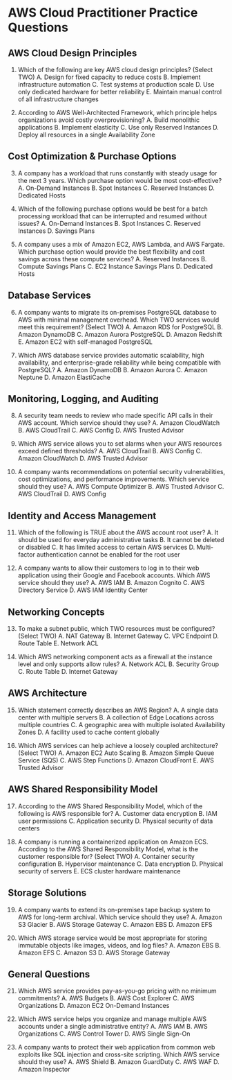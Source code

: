 # AWS Cloud Practitioner Practice Questions

## AWS Cloud Design Principles

1. Which of the following are key AWS cloud design principles? (Select TWO)
   A. Design for fixed capacity to reduce costs
   B. Implement infrastructure automation
   C. Test systems at production scale
   D. Use only dedicated hardware for better reliability
   E. Maintain manual control of all infrastructure changes

2. According to AWS Well-Architected Framework, which principle helps organizations avoid costly overprovisioning?
   A. Build monolithic applications
   B. Implement elasticity
   C. Use only Reserved Instances
   D. Deploy all resources in a single Availability Zone

## Cost Optimization & Purchase Options

3. A company has a workload that runs constantly with steady usage for the next 3 years. Which purchase option would be most cost-effective?
   A. On-Demand Instances
   B. Spot Instances
   C. Reserved Instances
   D. Dedicated Hosts

4. Which of the following purchase options would be best for a batch processing workload that can be interrupted and resumed without issues?
   A. On-Demand Instances
   B. Spot Instances
   C. Reserved Instances
   D. Savings Plans

5. A company uses a mix of Amazon EC2, AWS Lambda, and AWS Fargate. Which purchase option would provide the best flexibility and cost savings across these compute services?
   A. Reserved Instances
   B. Compute Savings Plans
   C. EC2 Instance Savings Plans
   D. Dedicated Hosts

## Database Services

6. A company wants to migrate its on-premises PostgreSQL database to AWS with minimal management overhead. Which TWO services would meet this requirement? (Select TWO)
   A. Amazon RDS for PostgreSQL
   B. Amazon DynamoDB
   C. Amazon Aurora PostgreSQL
   D. Amazon Redshift
   E. Amazon EC2 with self-managed PostgreSQL

7. Which AWS database service provides automatic scalability, high availability, and enterprise-grade reliability while being compatible with PostgreSQL?
   A. Amazon DynamoDB
   B. Amazon Aurora
   C. Amazon Neptune
   D. Amazon ElastiCache

## Monitoring, Logging, and Auditing

8. A security team needs to review who made specific API calls in their AWS account. Which service should they use?
   A. Amazon CloudWatch
   B. AWS CloudTrail
   C. AWS Config
   D. AWS Trusted Advisor

9. Which AWS service allows you to set alarms when your AWS resources exceed defined thresholds?
   A. AWS CloudTrail
   B. AWS Config
   C. Amazon CloudWatch
   D. AWS Trusted Advisor

10. A company wants recommendations on potential security vulnerabilities, cost optimizations, and performance improvements. Which service should they use?
    A. AWS Compute Optimizer
    B. AWS Trusted Advisor
    C. AWS CloudTrail
    D. AWS Config

## Identity and Access Management

11. Which of the following is TRUE about the AWS account root user?
    A. It should be used for everyday administrative tasks
    B. It cannot be deleted or disabled
    C. It has limited access to certain AWS services
    D. Multi-factor authentication cannot be enabled for the root user

12. A company wants to allow their customers to log in to their web application using their Google and Facebook accounts. Which AWS service should they use?
    A. AWS IAM
    B. Amazon Cognito
    C. AWS Directory Service
    D. AWS IAM Identity Center

## Networking Concepts

13. To make a subnet public, which TWO resources must be configured? (Select TWO)
    A. NAT Gateway
    B. Internet Gateway
    C. VPC Endpoint
    D. Route Table
    E. Network ACL

14. Which AWS networking component acts as a firewall at the instance level and only supports allow rules?
    A. Network ACL
    B. Security Group
    C. Route Table
    D. Internet Gateway

## AWS Architecture

15. Which statement correctly describes an AWS Region?
    A. A single data center with multiple servers
    B. A collection of Edge Locations across multiple countries
    C. A geographic area with multiple isolated Availability Zones
    D. A facility used to cache content globally

16. Which AWS services can help achieve a loosely coupled architecture? (Select TWO)
    A. Amazon EC2 Auto Scaling
    B. Amazon Simple Queue Service (SQS)
    C. AWS Step Functions
    D. Amazon CloudFront
    E. AWS Trusted Advisor

## AWS Shared Responsibility Model

17. According to the AWS Shared Responsibility Model, which of the following is AWS responsible for?
    A. Customer data encryption
    B. IAM user permissions
    C. Application security
    D. Physical security of data centers

18. A company is running a containerized application on Amazon ECS. According to the AWS Shared Responsibility Model, what is the customer responsible for? (Select TWO)
    A. Container security configuration
    B. Hypervisor maintenance
    C. Data encryption
    D. Physical security of servers
    E. ECS cluster hardware maintenance

## Storage Solutions

19. A company wants to extend its on-premises tape backup system to AWS for long-term archival. Which service should they use?
    A. Amazon S3 Glacier
    B. AWS Storage Gateway
    C. Amazon EBS
    D. Amazon EFS

20. Which AWS storage service would be most appropriate for storing immutable objects like images, videos, and log files?
    A. Amazon EBS
    B. Amazon EFS
    C. Amazon S3
    D. AWS Storage Gateway

## General Questions

21. Which AWS service provides pay-as-you-go pricing with no minimum commitments?
    A. AWS Budgets
    B. AWS Cost Explorer
    C. AWS Organizations
    D. Amazon EC2 On-Demand Instances

22. Which AWS service helps you organize and manage multiple AWS accounts under a single administrative entity?
    A. AWS IAM
    B. AWS Organizations
    C. AWS Control Tower
    D. AWS Single Sign-On

23. A company wants to protect their web application from common web exploits like SQL injection and cross-site scripting. Which AWS service should they use?
    A. AWS Shield
    B. Amazon GuardDuty
    C. AWS WAF
    D. Amazon Inspector
